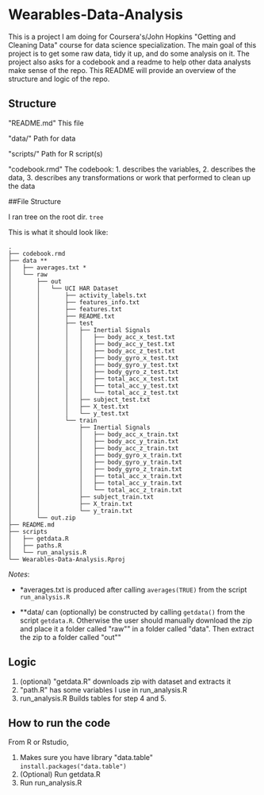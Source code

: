 # Wearables-Data-Analysis

This is a project I am doing for Coursera's/John Hopkins "Getting and Cleaning Data" course for data science specialization.
The main goal of this project is to get some raw data, tidy it up, and do some analysis on it. The project also asks for a codebook and a readme to help other data analysts make sense of the repo.
This README will provide an overview of the structure and logic of the repo.

## Structure

"README.md"
This file

"data/"
Path for data

"scripts/"
Path for R script(s)

"codebook.rmd"
The codebook: 
        1. describes the variables,
        2. describes the data,
        3. describes any transformations or work that performed to clean up the data 

##File Structure

I ran tree on the root dir.
`tree`

This is what it should look like:

<!-- language: lang-none -->
    .
    ├── codebook.rmd
    ├── data **
    │   ├── averages.txt *
    │   └── raw
    │       ├── out
    │       │   └── UCI HAR Dataset
    │       │       ├── activity_labels.txt
    │       │       ├── features_info.txt
    │       │       ├── features.txt
    │       │       ├── README.txt
    │       │       ├── test
    │       │       │   ├── Inertial Signals
    │       │       │   │   ├── body_acc_x_test.txt
    │       │       │   │   ├── body_acc_y_test.txt
    │       │       │   │   ├── body_acc_z_test.txt
    │       │       │   │   ├── body_gyro_x_test.txt
    │       │       │   │   ├── body_gyro_y_test.txt
    │       │       │   │   ├── body_gyro_z_test.txt
    │       │       │   │   ├── total_acc_x_test.txt
    │       │       │   │   ├── total_acc_y_test.txt
    │       │       │   │   └── total_acc_z_test.txt
    │       │       │   ├── subject_test.txt
    │       │       │   ├── X_test.txt
    │       │       │   └── y_test.txt
    │       │       └── train
    │       │           ├── Inertial Signals
    │       │           │   ├── body_acc_x_train.txt
    │       │           │   ├── body_acc_y_train.txt
    │       │           │   ├── body_acc_z_train.txt
    │       │           │   ├── body_gyro_x_train.txt
    │       │           │   ├── body_gyro_y_train.txt
    │       │           │   ├── body_gyro_z_train.txt
    │       │           │   ├── total_acc_x_train.txt
    │       │           │   ├── total_acc_y_train.txt
    │       │           │   └── total_acc_z_train.txt
    │       │           ├── subject_train.txt
    │       │           ├── X_train.txt
    │       │           └── y_train.txt
    │       └── out.zip
    ├── README.md
    ├── scripts
    │   ├── getdata.R
    │   ├── paths.R
    │   └── run_analysis.R
    └── Wearables-Data-Analysis.Rproj
     
 *Notes*:
 
 * *averages.txt is produced after calling `averages(TRUE)` from the script `run_analysis.R`
 
 * **data/ can (optionally) be constructed by calling `getdata()` from the script `getdata.R`. Otherwise the user should manually download the zip and place it a folder called "raw"" in a folder called "data". Then extract the zip to a folder called "out""
 
## Logic

1. (optional) "getdata.R" downloads zip with dataset and extracts it
2. "path.R" has some variables I use in run_analysis.R
3. run_analysis.R Builds tables for step 4 and 5. 


## How to run the code

From R or Rstudio,
1. Makes sure you have library "data.table"
`install.packages("data.table")`
2. (Optional) Run getdata.R
3. Run run_analysis.R
